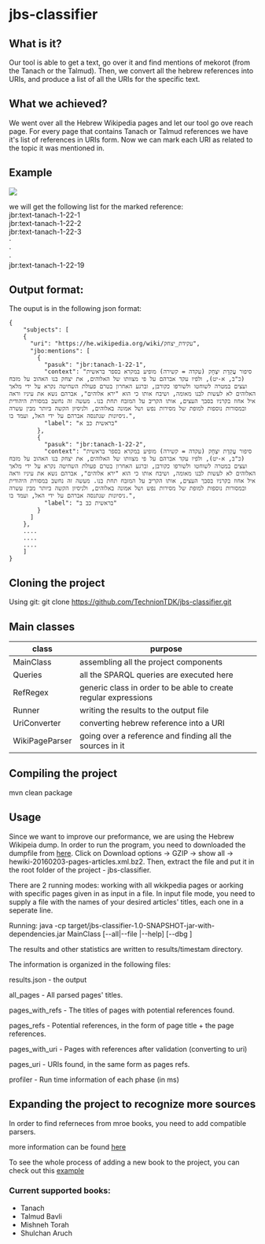 # jbs-classifier

## What is it?
Our tool is able to get a text, go over it and find mentions of mekorot (from the Tanach or the Talmud).
Then, we convert all the hebrew references into URIs, and produce a list of all the URIs for the specific text.

## What we achieved?
We went over all the Hebrew Wikipedia pages and let our tool go ove reach page.
For every page that contains Tanach or Talmud references we have it's list of references in URIs form.
Now we can mark each URI as related to the topic it was mentioned in.

## Example
![](https://user-images.githubusercontent.com/23153327/32541137-6868d552-c477-11e7-9b0e-0ffc1077a6dd.png)

we will get the following list for the marked reference:<br />
jbr:text-tanach-1-22-1<br />
jbr:text-tanach-1-22-2<br />
jbr:text-tanach-1-22-3<br />
⋅<br />
⋅<br />
⋅<br />
jbr:text-tanach-1-22-19

## Output format:
The ouput is in the following json format:
```
{
	"subjects": [
	{
	  "uri": "https://he.wikipedia.org/wiki/עקידת_יצחק",
	  "jbo:mentions": [
	    {
	      "pasuk": "jbr:tanach-1-22-1",
	      "context": "סיפור עֲקֵדַת יִצְחָק (עקדה = קשירה) מופיע במקרא בספר בראשית (כ"ב, א-יט), ולפיו עקד אברהם על פי מצוותו של האלוהים, את יצחק בנו האהוב על מזבח ועצים במטרה לשוחטו ולשורפו כקורבן, וברגע האחרון בטרם פעולת השחיטה נקרא על ידי מלאך האלוהים לא לעשות לבנו מאומה, ושיבח אותו כי הוא "ירא אלוהים", אברהם נשא את עיניו וראה איל אחוז בקרניו בסבך העצים, אותו הקריב על המזבח תחת בנו. מעשה זה נחשב במסורת היהודית ובמסורות נוספות למופת של מסירות נפש ושל אמונה באלוהים, ולניסיון הקשה ביותר מבין עשרה ניסיונות שנתנסה אברהם על ידי האל, ועמד בו.",
	      "label": "בראשית כב א"
	    },
	    {
	      "pasuk": "jbr:tanach-1-22-2",
	      "context": "סיפור עֲקֵדַת יִצְחָק (עקדה = קשירה) מופיע במקרא בספר בראשית (כ"ב, א-יט), ולפיו עקד אברהם על פי מצוותו של האלוהים, את יצחק בנו האהוב על מזבח ועצים במטרה לשוחטו ולשורפו כקורבן, וברגע האחרון בטרם פעולת השחיטה נקרא על ידי מלאך האלוהים לא לעשות לבנו מאומה, ושיבח אותו כי הוא "ירא אלוהים", אברהם נשא את עיניו וראה איל אחוז בקרניו בסבך העצים, אותו הקריב על המזבח תחת בנו. מעשה זה נחשב במסורת היהודית ובמסורות נוספות למופת של מסירות נפש ושל אמונה באלוהים, ולניסיון הקשה ביותר מבין עשרה ניסיונות שנתנסה אברהם על ידי האל, ועמד בו.",
	      "label": "בראשית כב ב"
	    }
	  ]
	},
	....
	....
	....
    ]
}

```
## Cloning the project
Using git: git clone https://github.com/TechnionTDK/jbs-classifier.git

## Main classes
| class | purpose |
| ------ | ------ |
| MainClass | assembling all the project components  |
| Queries | all the SPARQL queries are executed here |
| RefRegex | generic class in order to be able to create regular expressions |
| Runner | writing the results to the output file |
| UriConverter | converting hebrew reference into a URI |
| WikiPageParser | going over a reference and finding all the sources in it |

## Compiling the project
mvn clean package

## Usage

Since we want to improve our preformance, we are using the Hebrew Wikipeia dump.
In order to run the program, you need to downloaded the dumpfile from [here](https://archive.org/details/hewiki-20160203).
Click on Download options -> GZIP -> show all -> hewiki-20160203-pages-articles.xml.bz2.
Then, extract the file and put it in the root folder of the project - jbs-classifier.

There are 2 running modes: working with all wkikpedia pages or aorking with specific pages given in as input in a file.
In input file mode, you need to supply a file with the names of your desired articles' titles, each one in a seperate line.

Running:
java -cp target/jbs-classifier-1.0-SNAPSHOT-jar-with-dependencies.jar MainClass
 [--all|--file <path to file>|--help] [--dbg <debug flags>]


The results and other statistics are written to results/timestam directory. 

The information is organized in the following files:

results.json - the output 

all_pages - All parsed pages' titles. 

pages_with_refs - The titles of pages with potential references found.

pages_refs - Potential references, in the form of page title + the page references.

pages_with_uri - Pages with references after validation (converting to uri)

pages_uri - URIs found, in the same form as pages refs.

profiler - Run time information of each phase (in ms)

## Expanding the project to recognize more sources

In order to find referneces from mroe books, you need to add compatible parsers.

more information can be found [here](https://github.com/TechnionTDK/jbs-classifier/wiki/adding-parsers-for-new-books)

To see the whole process of adding a new book to the project, you can check out this [example](https://github.com/TechnionTDK/jbs-classifier/wiki/Example-of-adding-a-book-to-the-project)

### Current supported books:

 * Tanach
 * Talmud Bavli
 * Mishneh Torah
 * Shulchan Aruch
